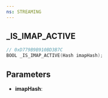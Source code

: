 ```yaml
---
ns: STREAMING
---
```

## _IS_IMAP_ACTIVE

```c
// 0xD779B9B910BD3B7C
BOOL _IS_IMAP_ACTIVE(Hash imapHash);
```

## Parameters
* **imapHash**:
